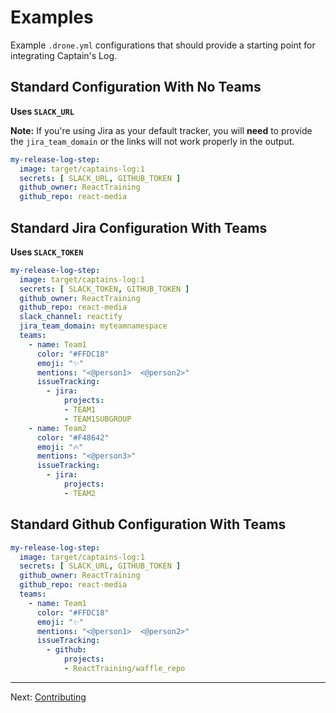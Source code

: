 # Examples

Example `.drone.yml` configurations that should provide a starting point for integrating Captain's Log.

## Standard Configuration With No Teams

**Uses `SLACK_URL`**

**Note:** If you're using Jira as your default tracker, you will **need** to provide the `jira_team_domain` or the links will not work properly in the output.

```yaml
my-release-log-step:
  image: target/captains-log:1
  secrets: [ SLACK_URL, GITHUB_TOKEN ]
  github_owner: ReactTraining
  github_repo: react-media
```

## Standard Jira Configuration With Teams

**Uses `SLACK_TOKEN`**

```yaml
my-release-log-step:
  image: target/captains-log:1
  secrets: [ SLACK_TOKEN, GITHUB_TOKEN ]
  github_owner: ReactTraining
  github_repo: react-media
  slack_channel: reactify
  jira_team_domain: myteamnamespace
  teams:
    - name: Team1
      color: "#FFDC18"
      emoji: "✨"
      mentions: "<@person1>  <@person2>"
      issueTracking:
        - jira:
            projects:
            - TEAM1
            - TEAM1SUBGROUP
    - name: Team2
      color: "#F48642"
      emoji: "🔥"
      mentions: "<@person3>"
      issueTracking:
        - jira:
            projects:
            - TEAM2
```

## Standard Github Configuration With Teams

```yaml
my-release-log-step:
  image: target/captains-log:1
  secrets: [ SLACK_URL, GITHUB_TOKEN ]
  github_owner: ReactTraining
  github_repo: react-media
  teams:
    - name: Team1
      color: "#FFDC18"
      emoji: "✨"
      mentions: "<@person1>  <@person2>"
      issueTracking:
        - github:
            projects:
            - ReactTraining/waffle_repo
```

---

Next: [Contributing](/contributing/)
